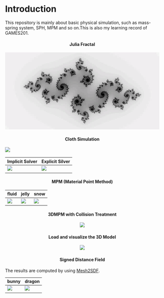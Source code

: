 # Introduction

This repository is mainly about basic physical simulation, such as mass-spring system, SPH, MPM and so on.This is also my learning record of GAMES201.

<h4 align=center>Julia Fractal</h4>
<p align=center>
 <img src=./video/julia.gif/>
</p>

<h4 align=center>Cloth Simulation</h4>

![](./video/mass_spring.gif)




|Implicit Solver|Explicit Silver|
|--|--|
| <img src=./video/implicit_mass_spring.gif/> | <img src=./video/explicit_mass_spring.gif/> |

<h4 align=center>MPM (Material Point Method) </h4>

|fluid|jelly|snow|
|--|--|--|
| <img src=./video/fluid.gif/> | <img src=./video/jelly.gif/> |<img src=./video/snow.gif>|

<h4 align=center>3DMPM with Collision Treatment </h4>

<p align=center>
 <img src=./video/3dmpm_collision.gif/>
</p>

<h4 align=center>Load and visualize the 3D Model  </h4>

<p align=center>
 <img src=./video/model.gif/ height=300>
</p>


<h4 align=center>Signed Distance Field</h4>

The results are computed by using [Mesh2SDF](https://github.com/wang-ps/mesh2sdf).

|bunny|dragon|
|--|--|
| <img src=./video/bunny_sdf.gif/> | <img src=./video/dragon_sdf.gif/> |